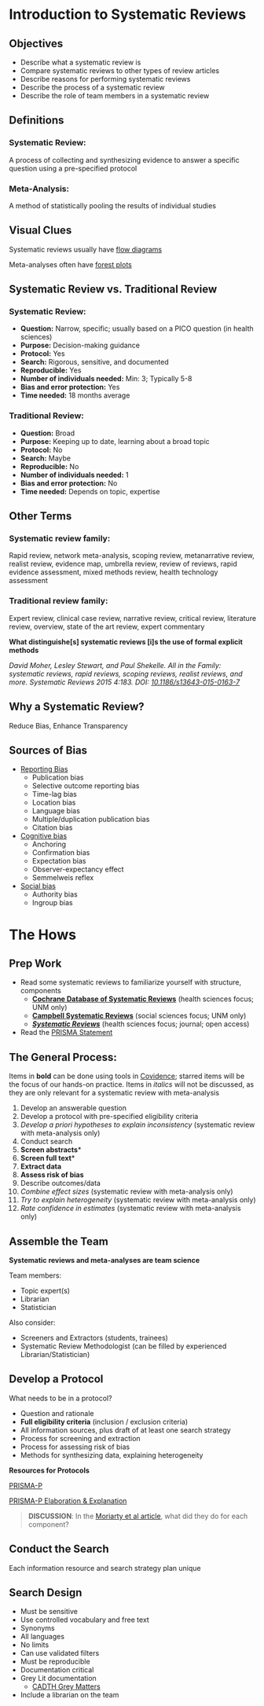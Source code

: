 # Introduction to Systematic Reviews

## Objectives

- Describe what a systematic review is
- Compare systematic reviews to other types of review articles
- Describe reasons for performing systematic reviews
- Describe the process of a systematic review
- Describe the role of team members in a systematic review

## Definitions

### Systematic Review: 

A process of collecting and synthesizing evidence to answer a specific question using a pre-specified protocol

### Meta-Analysis: 

A method of statistically pooling the results of individual studies

## Visual Clues

Systematic reviews usually have [flow diagrams](http://prisma-statement.org/prismastatement/flowdiagram.aspx)

Meta-analyses often have [forest plots](https://s4be.cochrane.org/blog/2016/07/11/tutorial-read-forest-plot/)

## Systematic Review vs. Traditional Review

### Systematic Review:

- **Question:** Narrow, specific; usually based on a PICO question (in health sciences)
- **Purpose:** Decision-making guidance
- **Protocol:** Yes
- **Search:** Rigorous, sensitive, and documented
- **Reproducible:** Yes
- **Number of individuals needed:** Min: 3; Typically 5-8
- **Bias and error protection:** Yes
- **Time needed:** 18 months average

### Traditional Review:

- **Question:** Broad  
- **Purpose:** Keeping up to date, learning about a broad topic
- **Protocol:** No
- **Search:** Maybe
- **Reproducible:** No
- **Number of individuals needed:** 1
- **Bias and error protection:** No
- **Time needed:** Depends on topic, expertise

## Other Terms
	
### Systematic review family: 

Rapid review, network meta-analysis, scoping review, metanarrative review, realist review, evidence map, umbrella review, review of reviews, rapid evidence assessment, mixed methods review, health technology assessment

### Traditional review family: 

Expert review, clinical case review, narrative review, critical review, literature review, overview, state of the art review, expert commentary

**What distinguishe[s] systematic reviews [i]s the use of formal explicit methods**

*David Moher, Lesley Stewart, and Paul Shekelle. All in the Family: systematic reviews, rapid reviews, scoping reviews, realist reviews, and more. Systematic Reviews 2015 4:183. DOI: [10.1186/s13643-015-0163-7](https://systematicreviewsjournal.biomedcentral.com/articles/10.1186/s13643-015-0163-7)* 

## Why a Systematic Review?

Reduce Bias, Enhance Transparency

## Sources of Bias

- [Reporting Bias](https://en.wikipedia.org/wiki/Reporting_bias)
  - Publication bias 
  - Selective outcome reporting bias
  - Time-lag bias
  - Location bias
  - Language bias
  - Multiple/duplication publication bias
  - Citation bias
- [Cognitive bias](https://en.wikipedia.org/wiki/List_of_cognitive_biases)
  - Anchoring
  - Confirmation bias
  - Expectation bias
  - Observer-expectancy effect
  - Semmelweis reflex
- [Social bias](https://en.wikipedia.org/wiki/List_of_cognitive_biases#Social)
  - Authority bias
  - Ingroup bias

# The Hows

## Prep Work

- Read some systematic reviews to familiarize yourself with structure, components
	- **[Cochrane Database of Systematic Reviews](https://www.cochranelibrary.com/cdsr/reviews)** (health sciences focus; UNM only)
	- **[Campbell Systematic Reviews](https://onlinelibrary.wiley.com/journal/18911803)** (social sciences focus; UNM only)
	- ***[Systematic Reviews](https://systematicreviewsjournal.biomedcentral.com/)*** (health sciences focus; journal; open access) 
- Read the [PRISMA Statement](http://prisma-statement.org/)

## The General Process:

Items in **bold** can be done using tools in [Covidence](https://app.covidence.org); starred items will be the focus of our hands-on practice. Items in *italics* will not be discussed, as they are only relevant for a systematic review with meta-analysis

1. Develop an answerable question
2. Develop a protocol with pre-specified eligibility criteria
3. *Develop a priori hypotheses to explain inconsistency* (systematic review with meta-analysis only)
4. Conduct search
5. **Screen abstracts***
6. **Screen full text***
7. **Extract data**
8. **Assess risk of bias**
9. Describe outcomes/data
10. *Combine effect sizes* (systematic review with meta-analysis only)
11. *Try to explain heterogeneity* (systematic review with meta-analysis only)
12. *Rate confidence in estimates* (systematic review with meta-analysis only)


## Assemble the Team

**Systematic reviews and meta-analyses are team science**

Team members:

- Topic expert(s) 
- Librarian 
- Statistician

Also consider:

- Screeners and Extractors (students, trainees)
- Systematic Review Methodologist (can be filled by experienced Librarian/Statistician)

## Develop a Protocol

What needs to be in a protocol?

- Question and rationale
- **Full eligibility criteria** (inclusion / exclusion criteria)
- All information sources, plus draft of at least one search strategy
- Process for screening and extraction
- Process for assessing risk of bias
- Methods for synthesizing data, explaining heterogeneity

**Resources for Protocols**

[PRISMA-P](http://www.prisma-statement.org/documents/PRISMA-P-checklist.pdf)

[PRISMA-P Elaboration & Explanation](http://www.bmj.com/content/349/bmj.g7647)

> **DISCUSSION**: In the [Moriarty et al article](https://libkey.io/libraries/2623/articles/54369214/full-text-file?utm_source=nomad), what did they do for each component? 

## Conduct the Search

Each information resource and search strategy plan unique

## Search Design

- Must be sensitive
- Use controlled vocabulary and free text
- Synonyms
- All languages
- No limits
- Can use validated filters
- Must be reproducible
- Documentation critical
- Grey Lit documentation
	- [CADTH Grey Matters](https://www.cadth.ca/resources/finding-evidence/grey-matters)
- Include a librarian on the team


